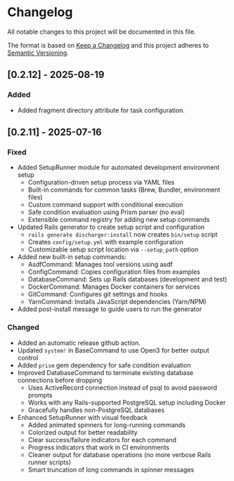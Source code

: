 # Changelog

All notable changes to this project will be documented in this file.

The format is based on [Keep a Changelog](http://keepachangelog.com/)
and this project adheres to [Semantic Versioning](http://semver.org/).

## [0.2.12] - 2025-08-19

### Added

- Added fragment directory attribute for task configuration.

## [0.2.11] - 2025-07-16

### Fixed

- Added SetupRunner module for automated development environment setup
  - Configuration-driven setup process via YAML files
  - Built-in commands for common tasks (Brew, Bundler, environment files)
  - Custom command support with conditional execution
  - Safe condition evaluation using Prism parser (no eval)
  - Extensible command registry for adding new setup commands
- Updated Rails generator to create setup script and configuration
  - `rails generate discharger:install` now creates `bin/setup` script
  - Creates `config/setup.yml` with example configuration
  - Customizable setup script location via `--setup_path` option
- Added new built-in setup commands:
  - AsdfCommand: Manages tool versions using asdf
  - ConfigCommand: Copies configuration files from examples
  - DatabaseCommand: Sets up Rails databases (development and test)
  - DockerCommand: Manages Docker containers for services
  - GitCommand: Configures git settings and hooks
  - YarnCommand: Installs JavaScript dependencies (Yarn/NPM)
- Added post-install message to guide users to run the generator

### Changed

- Added an automatic release github action.
- Updated `system!` in BaseCommand to use Open3 for better output control
- Added `prism` gem dependency for safe condition evaluation
- Improved DatabaseCommand to terminate existing database connections before dropping
  - Uses ActiveRecord connection instead of psql to avoid password prompts
  - Works with any Rails-supported PostgreSQL setup including Docker
  - Gracefully handles non-PostgreSQL databases
- Enhanced SetupRunner with visual feedback
  - Added animated spinners for long-running commands
  - Colorized output for better readability
  - Clear success/failure indicators for each command
  - Progress indicators that work in CI environments
  - Cleaner output for database operations (no more verbose Rails runner scripts)
  - Smart truncation of long commands in spinner messages
